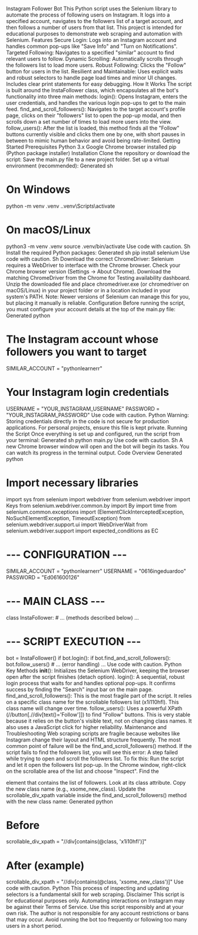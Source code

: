 Instagram Follower Bot
This Python script uses the Selenium library to automate the process of following users on Instagram. It logs into a specified account, navigates to the followers list of a target account, and then follows a number of users from that list.
This project is intended for educational purposes to demonstrate web scraping and automation with Selenium.
Features
Secure Login: Logs into an Instagram account and handles common pop-ups like "Save Info" and "Turn on Notifications".
Targeted Following: Navigates to a specified "similar" account to find relevant users to follow.
Dynamic Scrolling: Automatically scrolls through the followers list to load more users.
Robust Following: Clicks the "Follow" button for users in the list.
Resilient and Maintainable: Uses explicit waits and robust selectors to handle page load times and minor UI changes. Includes clear print statements for easy debugging.
How It Works
The script is built around the InstaFollower class, which encapsulates all the bot's functionality into three main methods:
login(): Opens Instagram, enters the user credentials, and handles the various login pop-ups to get to the main feed.
find_and_scroll_followers(): Navigates to the target account's profile page, clicks on their "followers" list to open the pop-up modal, and then scrolls down a set number of times to load more users into the view.
follow_users(): After the list is loaded, this method finds all the "Follow" buttons currently visible and clicks them one by one, with short pauses in between to mimic human behavior and avoid being rate-limited.
Getting Started
Prerequisites
Python 3.x
Google Chrome browser installed
pip (Python package installer)
Installation
Clone the repository or download the script:
Save the main.py file to a new project folder.
Set up a virtual environment (recommended):
Generated sh
# On Windows
python -m venv .venv
.\.venv\Scripts\activate

# On macOS/Linux
python3 -m venv .venv
source .venv/bin/activate
Use code with caution.
Sh
Install the required Python packages:
Generated sh
pip install selenium
Use code with caution.
Sh
Download the correct ChromeDriver:
Selenium requires a WebDriver to interface with the Chrome browser.
Check your Chrome browser version (Settings -> About Chrome).
Download the matching ChromeDriver from the Chrome for Testing availability dashboard.
Unzip the downloaded file and place chromedriver.exe (or chromedriver on macOS/Linux) in your project folder or in a location included in your system's PATH. Note: Newer versions of Selenium can manage this for you, but placing it manually is reliable.
Configuration
Before running the script, you must configure your account details at the top of the main.py file:
Generated python
# The Instagram account whose followers you want to target
SIMILAR_ACCOUNT = "pythonlearnerr" 

# Your Instagram login credentials
USERNAME = "YOUR_INSTAGRAM_USERNAME"
PASSWORD = "YOUR_INSTAGRAM_PASSWORD"
Use code with caution.
Python
Warning: Storing credentials directly in the code is not secure for production applications. For personal projects, ensure this file is kept private.
Running the Script
Once everything is set up and configured, run the script from your terminal:
Generated sh
python main.py
Use code with caution.
Sh
A new Chrome browser window will open and the bot will begin its tasks. You can watch its progress in the terminal output.
Code Overview
Generated python
# Import necessary libraries
import sys
from selenium import webdriver
from selenium.webdriver import Keys
from selenium.webdriver.common.by import By
import time
from selenium.common.exceptions import (ElementClickInterceptedException,
                                        NoSuchElementException, TimeoutException)
from selenium.webdriver.support.ui import WebDriverWait
from selenium.webdriver.support import expected_conditions as EC

# --- CONFIGURATION ---
SIMILAR_ACCOUNT = "pythonlearnerr"
USERNAME = "0616ingeduardoo"
PASSWORD = "Ed061600126"

# --- MAIN CLASS ---
class InstaFollower:
    # ... (methods described below) ...

# --- SCRIPT EXECUTION ---
bot = InstaFollower()
if bot.login():
    if bot.find_and_scroll_followers():
        bot.follow_users()
    # ... (error handling) ...
Use code with caution.
Python
Key Methods
__init__(): Initializes the Selenium WebDriver, keeping the browser open after the script finishes (detach option).
login(): A sequential, robust login process that waits for and handles optional pop-ups. It confirms success by finding the "Search" input bar on the main page.
find_and_scroll_followers(): This is the most fragile part of the script. It relies on a specific class name for the scrollable followers list (x1i110hfl). This class name will change over time.
follow_users(): Uses a powerful XPath (//button[.//div[text()='Follow']]) to find "Follow" buttons. This is very stable because it relies on the button's visible text, not on changing class names. It also uses a JavaScript click for higher reliability.
Maintenance and Troubleshooting
Web scraping scripts are fragile because websites like Instagram change their layout and HTML structure frequently.
The most common point of failure will be the find_and_scroll_followers() method.
If the script fails to find the followers list, you will see this error:
A step failed while trying to open and scroll the followers list.
To fix this:
Run the script and let it open the followers list pop-up.
In the Chrome window, right-click on the scrollable area of the list and choose "Inspect".
Find the <div> element that contains the list of followers. Look at its class attribute.
Copy the new class name (e.g., xsome_new_class).
Update the scrollable_div_xpath variable inside the find_and_scroll_followers() method with the new class name:
Generated python
# Before
scrollable_div_xpath = "//div[contains(@class, 'x1i10hfl')]"

# After (example)
scrollable_div_xpath = "//div[contains(@class, 'xsome_new_class')]"
Use code with caution.
Python
This process of inspecting and updating selectors is a fundamental skill for web scraping.
Disclaimer
This script is for educational purposes only. Automating interactions on Instagram may be against their Terms of Service. Use this script responsibly and at your own risk. The author is not responsible for any account restrictions or bans that may occur. Avoid running the bot too frequently or following too many users in a short period.
